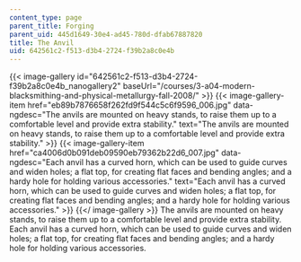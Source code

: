 ```yaml
---
content_type: page
parent_title: Forging
parent_uid: 445d1649-30e4-ad45-780d-dfab67887820
title: The Anvil
uid: 642561c2-f513-d3b4-2724-f39b2a8c0e4b
---
```


{{< image-gallery id="642561c2-f513-d3b4-2724-f39b2a8c0e4b_nanogallery2" baseUrl="/courses/3-a04-modern-blacksmithing-and-physical-metallurgy-fall-2008/" >}}
{{< image-gallery-item href="eb89b7876658f262fd9f544c5c6f9596_006.jpg" data-ngdesc="The anvils are mounted on heavy stands, to raise them up to a comfortable level and provide extra stability." text="The anvils are mounted on heavy stands, to raise them up to a comfortable level and provide extra stability." >}}
{{< image-gallery-item href="ca4006d0b091deb09590eb79362b22d6_007.jpg" data-ngdesc="Each anvil has a curved horn, which can be used to guide curves and widen holes; a flat top, for creating flat faces and bending angles; and a hardy hole for holding various accessories." text="Each anvil has a curved horn, which can be used to guide curves and widen holes; a flat top, for creating flat faces and bending angles; and a hardy hole for holding various accessories." >}}
{{</ image-gallery >}}
The anvils are mounted on heavy stands, to raise them up to a comfortable level and provide extra stability. Each anvil has a curved horn, which can be used to guide curves and widen holes; a flat top, for creating flat faces and bending angles; and a hardy hole for holding various accessories.